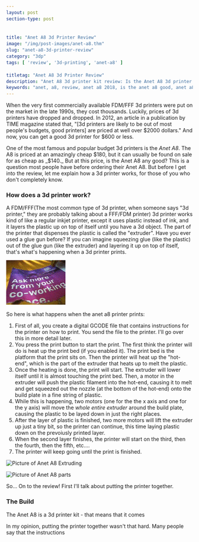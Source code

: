 ```yaml
---
layout: post
section-type: post


title: "Anet A8 3d Printer Review"
image: "/img/post-images/anet-a8.thm"
slug: "anet-a8-3d-printer-review"
category: "3dp"
tags: [ 'review', '3d-printing', 'anet-a8' ]

titletag: "Anet A8 3d Printer Review"
description: "Anet A8 3d printer kit review: Is the Anet A8 3d printer any good? In this post, I talk about my experience of building and using the anet a8. The anet a8 is a cheap DIY 3d printer kit, priced at about $160."
keywords: "anet, a8, review, anet a8 2018, is the anet a8 good, anet a8 review 2018, best cheap 3d printer, 2018, $200 dollar 3d printer"
---
```


When the very first commercially available <a data-toggle="tooltip" title="Fused Deposition Modeling/Fused Filament Fabrication" data-placement="bottom">FDM/FFF</a> 3d printers were put on the market in the late 1990s, they cost thousands. Luckily, prices of 3d printers have dropped and dropped. In 2012, an article in a publication by TIME magazine stated that, "[3d printers are likely to be out of most people's budgets, good printers] are priced at well over $2000 dollars."  And now, you can get a good 3d printer for $600 or less.

One of the most famous and popular budget 3d printers is the _Anet A8_. The A8 is priced at an amazingly cheap $180, but it can usually be found on sale for as cheap as _$140._ But at this price, is the Anet A8 any good? This is a question most people have before ordering their Anet A8. But before I get into the review, let me explain how a 3d printer works, for those of you who don't completely know.

### How does a 3d printer work?

A FDM/FFF(The most common type of 3d printer, when someone says "3d printer," they are probably talking about a FFF/FDM printer) 3d printer works kind of like a regular inkjet printer, except it uses plastic instead of ink, and it layers the plastic up on top of itself until you have a 3d object. The part of the printer that dispenses the plastic is called the "extruder". Have you ever used a glue gun before? If you can imagine squeezing glue (like the plastic) out of the glue gun (like the extruder) and layering it up on top of itself, that's what's happening when a 3d printer prints.

![Picture of Glue Gun Extruding Glue](/img/3dp/glueGunExtruding.gif)

So here is what happens when the anet a8 printer prints:

1. First of all, you create a digital GCODE file that contains instructions for the printer on how to print. You send the file to the printer. I'll go over this in more detail later.
2. You press the print button to start the print. The first think the printer will do is heat up the print bed (if you enabled it). The print bed is the platform that the print sits on. Then the printer will heat up the "hot-end", which is the part of the extruder that heats up to melt the plastic.
3. Once the heating is done, the print will start. The extruder will lower itself until it is almost touching the print bed. Then, a motor in the extruder will push the plastic filament into the hot-end, causing it to melt and get squeezed out the nozzle (at the bottom of the hot-end) onto the build plate in a fine string of plastic.
4. While this is happening, two motors (one for the the x axis and one for the y axis) will move the _whole entire extruder_ around the build plate, causing the plastic to be layed down in just the right places.
5. After the layer of plastic is finished, two more motors will lift the extruder up just a tiny bit, so the printer can continue, this time laying plastic down on the prevoiusly printed layer.
6. When the second layer finishes, the printer will start on the third, then the fourth, then the fifth, etc....
7. The printer will keep going until the print is finished.

![Picture of Anet A8 Extruding]() 

![Picture of Anet A8 parts]()


So... On to the review! First I'll talk about putting the printer together.

### The Build

The Anet A8 is a 3d printer kit - that means that it comes 

In my opinion, putting the printer together wasn't that hard. Many people say that the instructions 




